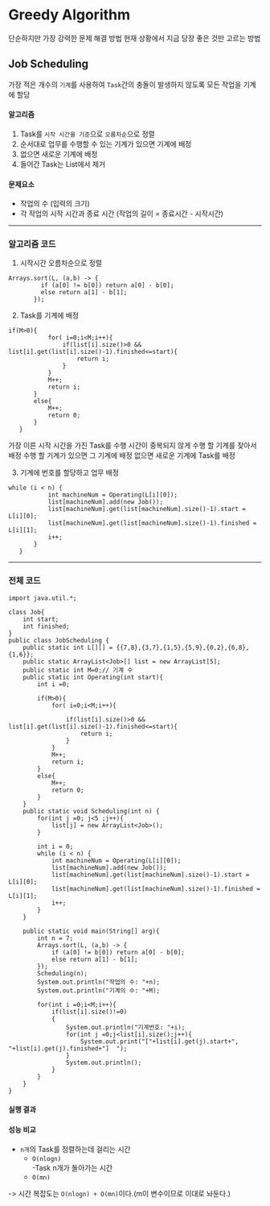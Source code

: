 # Greedy Algorithm
 단순하지만 가장 강력한 문제 해결 방법
 현재 상황에서 지금 당장 좋은 것만 고르는 방법
 
## Job Scheduling
 가장 적은 개수의 ```기계```를 사용하여 ```Task```간의 충돌이 발생하지 않도록 모든 작업을 기계에 할당
 
#### 알고리즘
 1. Task를 ```시작 시간을 기준```으로 ```오름차순```으로 정렬
 2. 순서대로 업무를 수행할 수 있는 기계가 있으면 기계에 배정
 3. 없으면 새로운 기계에 배정
 4. 들어간 Task는 List에서 제거

#### 문제요소
 - 작업의 수 (입력의 크기)
 - 각 작업의 시작 시간과 종료 시간 (작업의 길이 = 종료시간 - 시작시간)

---
### 알고리즘 코드
 1. 시작시간 오름차순으로 정렬
 ```
 Arrays.sort(L, (a,b) -> {
          if (a[0] != b[0]) return a[0] - b[0];
          else return a[1] - b[1];
        });
 ```
 
 2. Task를 기계에 배정
 ```
 if(M>0){
            for( i=0;i<M;i++){
                if(list[i].size()>0 && list[i].get(list[i].size()-1).finished<=start){
                    return i;
                }
            }
            M++;
            return i;
        }
        else{
            M++;
            return 0;
        }
    }
``` 
    
가장 이른 시작 시간을 가진 Task를 수행 시간이 중복되지 않게 수행 할 기계를 찾아서 배정
수행 할 기계가 있으면 그 기계에 배정
없으면 새로운 기계에 Task를 배정
    
3. 기계에 번호를 할당하고 업무 배정 
 ```
 while (i < n) {
            int machineNum = Operating(L[i][0]);
            list[machineNum].add(new Job());
            list[machineNum].get(list[machineNum].size()-1).start = L[i][0];
            list[machineNum].get(list[machineNum].size()-1).finished = L[i][1];
            i++;
        }
    }
 ```

---
### 전체 코드
```
import java.util.*;

class Job{
    int start;
    int finished;
}
public class JobScheduling {
    public static int L[][] = {{7,8},{3,7},{1,5},{5,9},{0,2},{6,8},{1,6}};
    public static ArrayList<Job>[] list = new ArrayList[5];
    public static int M=0;// 기계 수
    public static int Operating(int start){
        int i =0;
       
        if(M>0){
            for( i=0;i<M;i++){
               
                if(list[i].size()>0 && list[i].get(list[i].size()-1).finished<=start){
                    return i;
                }
            }   
            M++;
            return i;
        }
        else{
            M++;
            return 0;
        }
    }
    public static void Scheduling(int n) {
        for(int j =0; j<5 ;j++){
            list[j] = new ArrayList<Job>();
        }

        int i = 0;
        while (i < n) {
            int machineNum = Operating(L[i][0]);
            list[machineNum].add(new Job());
            list[machineNum].get(list[machineNum].size()-1).start = L[i][0];
            list[machineNum].get(list[machineNum].size()-1).finished = L[i][1];
            i++;
        }
    }

    public static void main(String[] arg){
        int n = 7;
        Arrays.sort(L, (a,b) -> {
            if (a[0] != b[0]) return a[0] - b[0];
            else return a[1] - b[1];
        });
        Scheduling(n);
        System.out.println("작업의 수: "+n);
        System.out.println("기계의 수: "+M);

        for(int i =0;i<M;i++){
            if(list[i].size()!=0)
            {
                System.out.println("기계번호: "+i);
                for(int j =0;j<list[i].size();j++){
                    System.out.print("["+list[i].get(j).start+", "+list[i].get(j).finished+"]  ");
                }
                System.out.println();
            }
        }
    }
}
```

#### 실행 결과

#### 성능 비교
 - ```n개```의 Task를 정렬하는데 걸리는 시간 
    - ```O(nlogn)```
 </br>-Task n개가 돌아가는 시간
    - ```O(mn)```

 -> 시간 복잡도는 ```O(nlogn) + O(mn)```이다.(m이 변수이므로 이대로 놔둔다.) 

  

